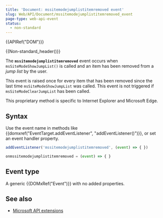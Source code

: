 ```yaml
---
title: 'Document: mssitemodejumplistitemremoved event'
slug: Web/API/Document/mssitemodejumplistitemremoved_event
page-type: web-api-event
status:
  - non-standard
---
```


{{APIRef("DOM")}}

{{Non-standard_header()}}

The **`mssitemodejumplistitemremoved`** event occurs when `msSiteModeShowJumpList()` is called and an item has been removed from a _jump list_ by the user.

This event is raised once for every item that has been removed since the last time `msSiteModeShowJumpList` was called. This event is not triggered if `msSiteModeClearJumpList` has been called.

This proprietary method is specific to Internet Explorer and Microsoft Edge.

## Syntax

Use the event name in methods like {{domxref("EventTarget.addEventListener", "addEventListener()")}}, or set an event handler property.

```js
addEventListener('mssitemodejumplistitemremoved', (event) => { })

onmssitemodejumplistitemremoved = (event) => { }
```

## Event type

A generic {{DOMxRef("Event")}} with no added properties.

## See also

- [Microsoft API extensions](/en-US/docs/Web/API/Microsoft_Extensions)
